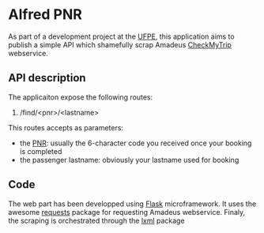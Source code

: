 # Alfred PNR

As part of a development project at the [UFPE][ufpe], this application aims to publish a simple API which shamefully scrap Amadeus [CheckMyTrip](https://classic.checkmytrip.com) webservice.

## API description

The applicaiton expose the following routes:

1. /find/\<pnr\>/\<lastname\>

This routes accepts as parameters:

* the [PNR][pnr]: usually the 6-character code you received once your booking is completed
* the passenger lastname: obviously your lastname used for booking

## Code

The web part has been developped using [Flask][flask] microframework.
It uses the awesome [requests][requests] package for requesting Amadeus webservice.
Finaly, the scraping is orchestrated through the [lxml][lxml] package

[ufpe]: http://www2.cin.ufpe.br/site/index.php "Centro de Informática Website"
[pnr]: http://en.wikipedia.org/wiki/Passenger_name_record "Passenger Name Record Definition"
[flask]: http://flask.pocoo.org "Flask Microframework"
[requests]: http://docs.python-requests.org/en/latest/ "Requests: HTTP for Humans"
[lxml]: http://lxml.de "XML and HTML with Python"